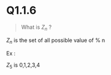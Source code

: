 # Q1.1.6

> What is $Z_n$ ?

$Z_n$ is the set of all possible value of % n

Ex :

$Z_5$ is 0,1,2,3,4
